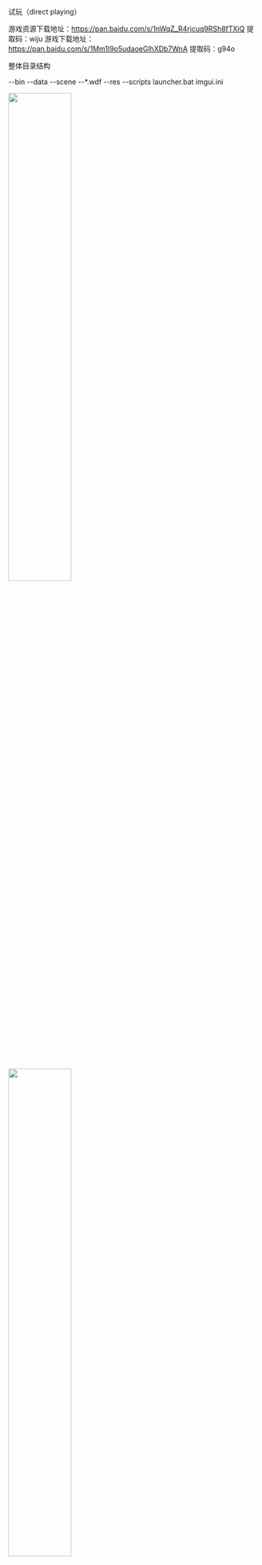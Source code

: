 
试玩（direct playing）

游戏资源下载地址：https://pan.baidu.com/s/1nWqZ_R4rjcuq9RSh8fTXiQ  提取码：wiju 
游戏下载地址：https://pan.baidu.com/s/1Mm1I9o5udaoeGlhXDb7WnA 提取码：g94o 

整体目录结构

--bin
--data
	--scene
	--*.wdf
--res
--scripts
launcher.bat
imgui.ini


<img src="https://github.com/oceancx/SimpleEngine/blob/master/res/icon/1.jpg" width="50%" height="50%">
<img src="https://github.com/oceancx/SimpleEngine/blob/master/res/icon/2.jpg" width="50%" height="50%">
<img src="https://github.com/oceancx/SimpleEngine/blob/master/res/icon/3.jpg" width="50%" height="50%">
<img src="https://github.com/oceancx/SimpleEngine/blob/master/res/icon/4.jpg" width="50%" height="50%">


游戏内集成玩家召唤兽属性编辑，加点修炼设置。

玩家武器 人物形象替换

玩家染色，宠物染色

玩家门派设置

原版百分之60以上技能动画

伤害结算公式 师门技能公式 玩家修炼公式  


### Notice

this repo is not suitable for you to commit now. also, not so friendly for you to run. some fundamental works haven't done yet. thanks for you watching this project. when I am done those works, let's make a complete 2D turn-based game together!!!

this repo is developed in master branch now and stable-0.1 is the stable branch.

### 对于游戏开发感兴趣的同学们

QQ群: 983630090

### Current Working on

1. battle system
2. prepare to publish

### Introduction

this project is intend to build a relative complete 2D game. using only C++ and OpenGL,fully source code built.

this project is using CMake as build system. I am only working on Windows. 
this repo has 2 main cmake projects. 
one is SimpleEngineAll, the second one is externals. 
externals is used to build third party libs which are assumed immutable.
SimpleEngineAll is our main project. its CMakeLists.txt in the repo root dir(SimpleEngine/).

### How to build

1. install git and cmake
		
		git clone --recursive https://github.com/oceancx/SimpleEngine

2. build external project. 
using cmake.exe open external/CMakeLists.txt,set the generate project folder as external/build. then always using the default setting, until Xcode project or visual studio project was generated. using the IDE open the project, and build INSTALL.(which will automaticly copy libs and include files to external/dist)

3. build SimpleEngineAll project.
using cmake.exe open SimpleEngine/CMakeLists.txt, set the generate project folder as SimpleEngine/build. always using the default setting, until Xcode project or visual studio project was generated.using the IDE open the project, and build SimpleEngineAll.SimpleEngineAll contains 3 projects, one is client, the second is server and the 3rd is debugger. once build succeed, the executables will be at the default location SimpleEngine/bin/Debug or SimpleEngine/bin/Release which depends on your build config.
	
4. download resource. [baidu yun disk](https://pan.baidu.com/s/1o7Gn0t8), unzip to SimpleEngine/res/data.

5. run SimpleServer.exe first,run SimpleEngine.exe, click sign_up, sign_in, try to play it.

### Repo Architecture
1. third party libs: freetype2, glew, glfw, glm, SOIL
2. main internal libs: luadebugger, NESupport, ezio-cmake, imgui, cxlua
3. main executables: SimpleEngine.exe, SimpleServer.exe

luadebugger is our a repo focus on debugging lua code for SimpleEngine and SimpleServer. but it also is a standalone project. luadebugger contains two main directories luadbg/ and vscode/, vscode directory is for building vscode luadebugger extension. luadbg directory is for building luadbg.lib which is used to link to the host program(like SimpleEngine.exe). 

NESupport is a lib for decode pack resoures.

ezio-cmake is an simple and clean network lib for our project, it was modified from [ezio](https://github.com/kingsamchen/ezio) which was written by [kingsamchen](https://github.com/kingsamchen).

cxlua is a lib which encapsulate luacjson, lua, and ezio, also with some extra luabindings.

### Current Game Features
1. sign up, sign in
2. multiplayer path finding
3. multiplayer chat


### Extra Resource

https://pan.baidu.com/s/1kV9qrEB


### Last

sorry about this poor readme.md, cause making this repo as soon as stable is my first priority. if you have any specify questions want to know, please feel free to issue me or send me an email. i will be grateful to hear your feedbacks.

